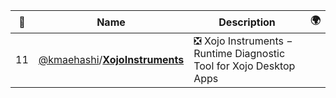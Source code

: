 |:star2: | Name | Description | 🌍|
|---|---|---|---|
|11|[@kmaehashi](https://github.com/kmaehashi)/[**XojoInstruments**](https://github.com/kmaehashi/XojoInstruments)|:negative_squared_cross_mark: Xojo Instruments − Runtime Diagnostic Tool for Xojo Desktop Apps||

